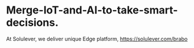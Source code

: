# Merge-IoT-and-AI-to-take-smart-decisions.
At Solulever, we deliver unique Edge platform,  https://solulever.com/brabo
